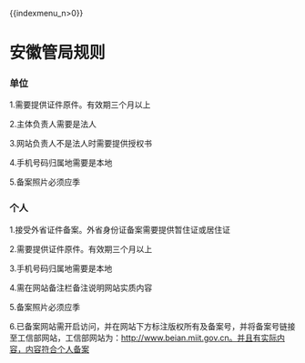 {{indexmenu_n>0}}

# 安徽管局规则

### 单位

1.需要提供证件原件。有效期三个月以上                                                                                                              

2.主体负责人需要是法人                                                                                                                                               

3.网站负责人不是法人时需要提供授权书                                                                                                                                                                                                                                         

4.手机号码归属地需要是本地                                                                                                                                    

5.备案照片必须应季

### 个人

1.接受外省证件备案。外省身份证备案需要提供暂住证或居住证                                                                                                   

2.需要提供证件原件。有效期三个月以上                                                                                                                       

3.手机号码归属地需要是本地                                                                                                           

4.需在网站备注栏备注说明网站实质内容                                                                                      

5.备案照片必须应季                                                                                                

6.已备案网站需开启访问，并在网站下方标注版权所有及备案号，并将备案号链接至工信部网站，工信部网站为：http://www.beian.miit.gov.cn。并且有实际内容，内容符合个人备案